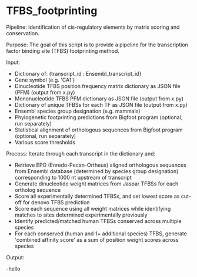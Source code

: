 TFBS_footprinting
=================
Pipeline: Identification of cis-regulatory elements by matrix scoring and conservation.

Purpose:
The goal of this script is to provide a pipeline for the transcription factor binding site (TFBS) footprinting method.

Input:
- Dictionary of: {transcript_id : Ensembl_transcript_id}
- Gene symbol (e.g. 'CA1')
- Dinucleotide TFBS position frequency matrix dictionary as JSON file (PFM) (output from x.py)
- Mononucleotide TFBS PFM dictionary as JSON file (output from x.py)
- Dictionary of unique TFBSs for each TF as JSON file (output from x.py)
- Ensembl species group designation (e.g. mammals)
- Phylogenetic footprinting predictions from Bigfoot program (optional, run separately)
- Statistical alignment of orthologous sequences from Bigfoot program (optional, run separately)
- Various score thresholds

Process:
Iterate through each transcript in the dictionary and:
- Retrieve EPO (Enredo-Pecan-Ortheus) aligned orthologous sequences from Ensembl database (determined by species group designation) corresponding to 1000 nt upstream of transcript
- Generate dinucleotide weight matrices from Jaspar TFBSs for each ortholog sequence
- Score all experimentally determined TFBSs, and set lowest score as cut-off for denovo TFBS prediction
- Score each sequence using all weight matrices while identifying matches to sites determined experimentally previously
- Identify predicted/matched human TFBSs conserved across multiple species
- For each conserved (human and 1+ additional species) TFBS, generate 'combined affinity score' as a sum of position weight scores across species

Output:

-hello
